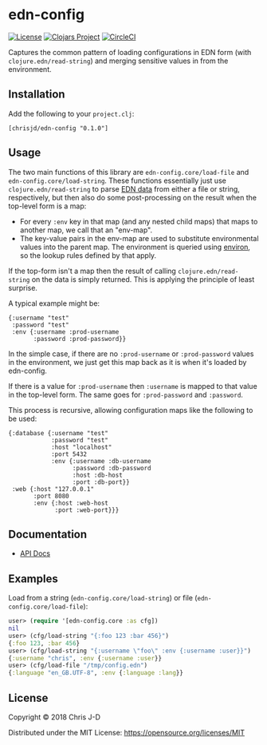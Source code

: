 # edn-config

[![License](https://img.shields.io/github/license/chrisjdavies/edn-config.svg)](LICENSE)
[![Clojars Project](https://img.shields.io/clojars/v/chrisjd/edn-config.svg)](https://clojars.org/chrisjd/edn-config)
[![CircleCI](https://circleci.com/gh/chrisjdavies/edn-config.svg?style=svg)](https://circleci.com/gh/chrisjdavies/edn-config)

Captures the common pattern of loading configurations in EDN form
(with `clojure.edn/read-string`) and merging sensitive values in from
the environment.


## Installation

Add the following to your `project.clj`:

```
[chrisjd/edn-config "0.1.0"]
```


## Usage

The two main functions of this library are `edn-config.core/load-file`
and `edn-config.core/load-string`.  These functions essentially just
use `clojure.edn/read-string` to parse [EDN
data](https://github.com/edn-format/edn) from either a file or string,
respectively, but then also do some post-processing on the result when
the top-level form is a map:

- For every `:env` key in that map (and any nested child maps) that
  maps to another map, we call that an "env-map".
- The key-value pairs in the env-map are used to substitute
  environmental values into the parent map.  The environment is
  queried using [environ](https://github.com/weavejester/environ), so
  the lookup rules defined by that apply.

If the top-form isn't a map then the result of calling
`clojure.edn/read-string` on the data is simply returned.  This is
applying the principle of least surprise.

A typical example might be:

``` edn
{:username "test"
 :password "test"
 :env {:username :prod-username
       :password :prod-password}}
```

In the simple case, if there are no `:prod-username` or
`:prod-password` values in the environment, we just get this map back
as it is when it's loaded by edn-config.

If there is a value for `:prod-username` then `:username` is mapped to
that value in the top-level form.  The same goes for `:prod-password`
and `:password`.

This process is recursive, allowing configuration maps like the
following to be used:

``` edn
{:database {:username "test"
            :password "test"
            :host "localhost"
            :port 5432
            :env {:username :db-username
                  :password :db-password
                  :host :db-host
                  :port :db-port}}
 :web {:host "127.0.0.1"
       :port 8080
       :env {:host :web-host
             :port :web-port}}}
```


## Documentation

- [API Docs](https://chrisjdavies.github.io/edn-config/)


## Examples

Load from a string (`edn-config.core/load-string`) or file
(`edn-config.core/load-file`):

``` clojure
user> (require '[edn-config.core :as cfg])
nil
user> (cfg/load-string "{:foo 123 :bar 456}")
{:foo 123, :bar 456}
user> (cfg/load-string "{:username \"foo\" :env {:username :user}}")
{:username "chris", :env {:username :user}}
user> (cfg/load-file "/tmp/config.edn")
{:language "en_GB.UTF-8", :env {:language :lang}}
```


## License

Copyright © 2018 Chris J-D

Distributed under the MIT License: https://opensource.org/licenses/MIT
